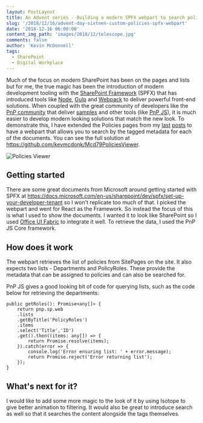 ```yaml
---
layout: PostLayout
title: An Advent series - Building a modern SPFX webpart to search policies
slug: '/2018/12/16/advent-day-sixteen-custom-policies-spfx-webpart'
date: '2018-12-16 06:00:00'
content_img_path: 'images/2018/12/telescope.jpg'
comments: false
author: 'Kevin McDonnell'
tags:
  - SharePoint
  - Digital Workplace
---
```


Much of the focus on modern SharePoint has been on the pages and lists but for me, the true magic has been the introduction of modern development tooling with the [SharePoint Framework](https://docs.microsoft.com/en-us/sharepoint/dev/spfx/sharepoint-framework-overview) (SPFX) that has introduced tools like [Node](https://nodejs.org/en/), [Gulp](https://gulpjs.com/) and [Webpack](https://webpack.js.org/) to deliver powerful front-end solutions. When coupled with the great community of developers like the [PnP community](https://docs.microsoft.com/en-us/sharepoint/dev/community/community) that deliver [samples](https://developer.microsoft.com/en-us/SharePoint/gallery/?filterBy=SharePoint,Samples) and other tools (like [PnP JS](https://github.com/pnp/pnpjs)), it is much easier to develop modern looking solutions that match the new look. To demonstrate this, I have extended the Policies pages from my [last](/2018/12/15/advent-day-fifteen-adding-page-approvals-in-modern-site.html) [posts](/2018/12/14/advent-day-fourteen-building-policies-site-in-modern-site.html) to have a webpart that allows you to search by the tagged metadata for each of the documents. You can see the full solution at https://github.com/kevmcdonk/Mcd79PoliciesViewer.

![Policies Viewer](/images/2018/12/PolicesViewerWebPart.PNG)

## Getting started

There are some great documents from Microsoft around getting started with SPFX at https://docs.microsoft.com/en-us/sharepoint/dev/spfx/set-up-your-developer-tenant so I won't replicate too much of that. I picked the webpart and went for React as the Framework. So instead the focus of this is what I used to show the documents. I wanted it to look like SharePoint so I used [Office UI Fabric](https://developer.microsoft.com/en-us/fabric) to integrate it well. To retrieve the data, I used the PnP JS Core framework.

## How does it work

The webpart retrieves the list of policies from SitePages on the site. It also expects two lists - Departments and PolicyRoles. These provide the metadata that can be assigned to policies and can also be searched for.

PnP JS gives a good looking bit of code for querying lists, such as the code below for retrieving the departments:

    public getRoles(): Promise<any[]> {
        return pnp.sp.web
        .lists
        .getByTitle('PolicyRoles')
        .items
        .select('Title','ID')
        .get().then((items: any[]) => {
            return Promise.resolve(items);
        }).catch(error => {
            console.log('Error ensuring list: ' + error.message);
            return Promise.reject('Error returning list');
        });
    }

## What's next for it?

I would like to add some more magic to the look of it by using Isotope to give better animation to filtering. It would also be great to introduce search as well so that it searches the content alongside the tags themselves.
